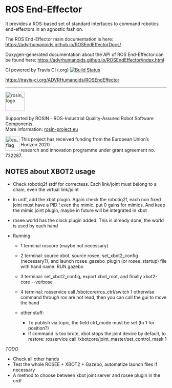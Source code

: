 # ROS End-Effector 
It provides a ROS-based set of standard interfaces to command robotics end-effectors in an agnostic fashion.

The ROS End-Effector main documentation is here: https://advrhumanoids.github.io/ROSEndEffectorDocs/

Doxygen-generated documentation about the API of ROS End-Effector can be found here: https://advrhumanoids.github.io/ROSEndEffector/index.html

CI powered by Travis CI (.org) [![Build Status](https://travis-ci.org/ADVRHumanoids/ROSEndEffector.svg?branch=master)](https://travis-ci.org/ADVRHumanoids/ROSEndEffector)

https://travis-ci.org/ADVRHumanoids/ROSEndEffector

***
<!-- 
    ROSIN acknowledgement from the ROSIN press kit
    @ https://github.com/rosin-project/press_kit
-->

<a href="http://rosin-project.eu">
  <img src="http://rosin-project.eu/wp-content/uploads/rosin_ack_logo_wide.png" 
       alt="rosin_logo" height="60" >
</a>

Supported by ROSIN - ROS-Industrial Quality-Assured Robot Software Components.  
More information: <a href="http://rosin-project.eu">rosin-project.eu</a>

<img src="http://rosin-project.eu/wp-content/uploads/rosin_eu_flag.jpg" 
     alt="eu_flag" height="45" align="left" >  

This project has received funding from the European Union’s Horizon 2020  
research and innovation programme under grant agreement no. 732287. 



## NOTES about XBOT2 usage
- Check robotiq2f srdf for correctess. Each link/joint must belong to a chain, even the virtual link/joint
- In urdf, add the xbot plugin. Again check the robotiq2f, each non fixed joint must have a PID ! even the mimic. put 0 gains for mimics. And keep the mimic joint plugin, maybe in future will be integrated in xbot
- rosee.world has the clock plugin added. This is already done, the world is used by each hand

- Running:
  - 1 terminal roscore (maybe not necessary)
  - 2 terminal: source xbot, source rosee, set_xbot2_config (necessary?), and launch rosee_gazebo_plugin (or rosee_startup) file with hand name. RUN gazebo
  - 3 terminal: set_xbot2_config, export xbot_root, and finally xbot2-core --verbose
  - 4 terminal: rosservice call /xbotcore/ros_ctrl/switch 1  otherwise command through ros are not read, then you can call the gui to move the hand
  
  - other stuff:
    - To publish via topic, the field ctrl_mode must be set (to 1 for position?)
    - If command is too brute, xbot stops the joint device by default, to restore: rosservice call /xbotcore/joint_master/set_control_mask 1
    
*TODO*
- Check all other hands
- Test the whole ROSEE + XBOT2 + Gazebo, automatize launch files if necessary
- A method to choose between xbot joint server and rosee plugin in the urdf


